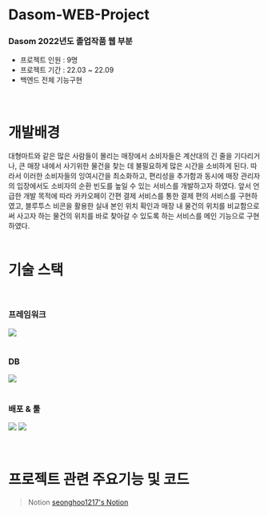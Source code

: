 # Dasom-WEB-Project
### Dasom 2022년도 졸업작품 웹 부분
- 프로젝트 인원 : 9명
- 프로젝트 기간 : 22.03 ~ 22.09
- 백엔드 전체 기능구현
  <br/>
  <br/>
  <br/>
  
# 개발배경   
대형마트와 같은 많은 사람들이 몰리는 매장에서 소비자들은 계산대의 긴 줄을 기다리거나, 큰 매장 내에서 사기위한 물건을 찾는 데 불필요하게 많은 시간을 소비하게 된다. 따라서 이러한 소비자들의 잉여시간을 최소화하고, 편리성을 추가함과 동시에 매장 관리자의 입장에서도 소비자의 순환 빈도를 높일 수 있는 서비스를 개발하고자 하였다.
앞서 언급한 개발 목적에 따라 카카오페이 간편 결제 서비스를 통한 결제 편의 서비스를 구현하였고, 블루투스 비콘을 활용한 실내 본인 위치 확인과 매장 내 물건의 위치를 비교함으로써 사고자 하는 물건의 위치를 바로 찾아갈 수 있도록 하는 서비스를 메인 기능으로 구현하였다.
<br/>
<br/>
   
# 기술 스택
<br/>
  
### 프레임워크 <br/>
<div>
  <img src="https://img.shields.io/badge/Spring Boot-6DB33F?style=for-the-badge&logo=Spring Boot&logoColor=white"/>
</div>
  <br/>
  
### DB <br/>
<div>
  <img src="https://img.shields.io/badge/MariaDB-003545?style=for-the-badge&logo=MariaDB&logoColor=white"/>
</div>
<br/>

### 배포 & 툴 <br/>
<div>
  <img src="https://img.shields.io/badge/amazonec2-FF9900?style=for-the-badge&logo=amazonec2&logoColor=white"/>
  <img src="https://img.shields.io/badge/Intellij IDEA-000000?style=for-the-badge&logo=Intellij IDEA&logoColor=white"/>
</div>
<br/>
<br/>


# 프로젝트 관련 주요기능 및 코드
>Notion [seonghoo1217's Notion](https://substantial-offer-24f.notion.site/JAVA-SpringBoot-Project-with-DAMA-0f44df45ebde4dd8bd98a7843969428e)
